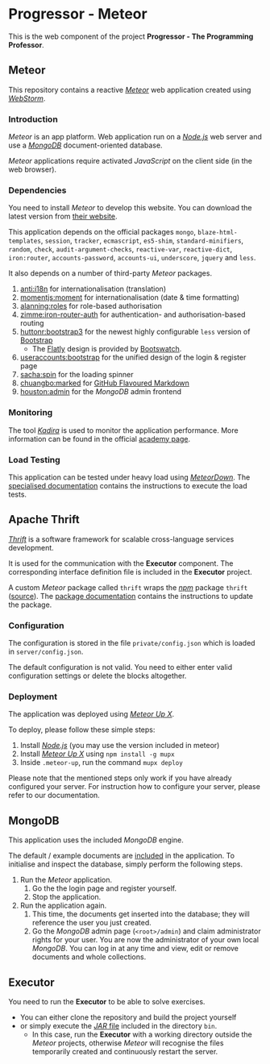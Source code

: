 # Progressor - Meteor

This is the web component of the project **Progressor - The Programming Professor**.

## Meteor

This repository contains a reactive [*Meteor*](https://www.meteor.com/) web application created using [*WebStorm*](https://www.jetbrains.com/webstorm/).

### Introduction

*Meteor* is an app platform.
Web application run on a [*Node.js*](https://nodejs.org/) web server and use a [*MongoDB*](https://www.mongodb.org/) document-oriented database.

*Meteor* applications require activated *JavaScript* on the client side (in the web browser).

### Dependencies

You need to install *Meteor* to develop this website.
You can download the latest version from [their website](https://www.meteor.com/install).

This application depends on the official packages
`mongo`, `blaze-html-templates`, `session`, `tracker`, `ecmascript`, `es5-shim`, `standard-minifiers`,
`random`, `check`, `audit-argument-checks`, `reactive-var`, `reactive-dict`, `iron:router`,
`accounts-password`, `accounts-ui`, `underscore`, `jquery` and `less`.

It also depends on a number of third-party *Meteor* packages.

1. [anti:i18n](https://atmospherejs.com/anti/i18n)
   for internationalisation (translation)
2. [momentjs:moment](https://atmospherejs.com/momentjs/moment)
   for internationalisation (date & time formatting)
3. [alanning:roles](https://atmospherejs.com/alanning/roles)
   for role-based authorisation
4. [zimme:iron-router-auth](https://atmospherejs.com/zimme/iron-router-auth)
   for authentication- and authorisation-based routing
5. [huttonr:bootstrap3](https://atmospherejs.com/huttonr/bootstrap3)
   for the newest highly configurable `less` version of [Bootstrap](http://getbootstrap.com/)
   * The [Flatly](http://bootswatch.com/flatly/) design is provided by [Bootswatch](http://bootswatch.com/).
6. [useraccounts:bootstrap](https://atmospherejs.com/useraccounts/bootstrap)
   for the unified design of the login & register page
7. [sacha:spin](https://atmospherejs.com/sacha/spin)
   for the loading spinner
8. [chuangbo:marked](https://atmospherejs.com/chuangbo/marked)
   for [GitHub Flavoured Markdown](https://guides.github.com/features/mastering-markdown/)
9. [houston:admin](https://atmospherejs.com/houston/admin)
   for the *MongoDB* admin frontend

### Monitoring

The tool [*Kadira*](https://kadira.io/) is used to monitor the application performance.
More information can be found in the official [academy page](https://kadira.io/academy/meteor-performance-101/content/getting-started-with-kadira).

### Load Testing

This application can be tested under heavy load using [*MeteorDown*](https://github.com/meteorhacks/meteor-down).
The [specialised documentation](.meteor-down/README.md) contains the instructions to execute the load tests.

## Apache Thrift

[*Thrift*](https://thrift.apache.org/) is a software framework for scalable cross-language services development.

It is used for the communication with the **Executor** component.
The corresponding interface definition file is included in the **Executor** project.

A custom *Meteor* package called `thrift` wraps the [*npm*](https://www.npmjs.com/) package `thrift` ([source](https://www.npmjs.com/package/thrift)).
The [package documentation](packages/thrift/README.md) contains the instructions to update the package.

### Configuration

The configuration is stored in the file `private/config.json` which is loaded in `server/config.json`.

The default configuration is not valid.
You need to either enter valid configuration settings or delete the blocks altogether.

### Deployment

The application was deployed using [*Meteor Up X*](https://github.com/arunoda/meteor-up/tree/mupx).

To deploy, please follow these simple steps:

1. Install [*Node.js*](https://nodejs.org/) (you may use the version included in meteor)
2. Install [*Meteor Up X*](https://www.npmjs.com/package/mupx) using `npm install -g mupx`
3. Inside `.meteor-up`, run the command `mupx deploy`

Please note that the mentioned steps only work if you have already configured your server.
For instruction how to configure your server, please refer to our documentation.

## MongoDB

This application uses the included *MongoDB* engine.

The default / example documents are [included](server/example-data.js) in the application.
To initialise and inspect the database, simply perform the following steps.

1. Run the *Meteor* application.
   1. Go the the login page and register yourself.
   2. Stop the application.
2. Run the application again.
   1. This time, the documents get inserted into the database;
      they will reference the user you just created.
   2. Go the *MongoDB* admin page (`<root>/admin`) and claim administrator rights for your user.
      You are now the administrator of your own local *MongoDB*.
      You can log in at any time and view, edit or remove documents and whole collections.

## Executor

You need to run the **Executor** to be able to solve exercises.

* You can either clone the repository and build the project yourself
* or simply execute the [*JAR* file](bin/ProgressorExecutor.jar) included in the directory `bin`.
  * In this case, run the **Executor** with a working directory outside the *Meteor* projects,
    otherwise *Meteor* will recognise the files temporarily created and continuously restart the server.
